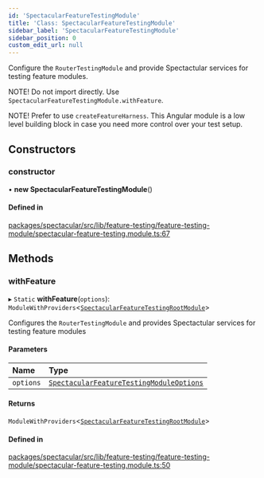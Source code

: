 ```yaml
---
id: 'SpectacularFeatureTestingModule'
title: 'Class: SpectacularFeatureTestingModule'
sidebar_label: 'SpectacularFeatureTestingModule'
sidebar_position: 0
custom_edit_url: null
---
```


Configure the `RouterTestingModule` and provide Spectactular services for
testing feature modules.

NOTE! Do not import directly. Use `SpectacularFeatureTestingModule.withFeature`.

NOTE! Prefer to use `createFeatureHarness`. This Angular module is a low level
building block in case you need more control over your test setup.

## Constructors

### constructor

• **new SpectacularFeatureTestingModule**()

#### Defined in

[packages/spectacular/src/lib/feature-testing/feature-testing-module/spectacular-feature-testing.module.ts:67](https://github.com/ngworker/ngworker/blob/d3bf6f9/packages/spectacular/src/lib/feature-testing/feature-testing-module/spectacular-feature-testing.module.ts#L67)

## Methods

### withFeature

▸ `Static` **withFeature**(`options`):
`ModuleWithProviders`\<[`SpectacularFeatureTestingRootModule`](SpectacularFeatureTestingRootModule.md)\>

Configures the `RouterTestingModule` and provides Spectactular services for
testing feature modules

#### Parameters

| Name      | Type                                                                                                |
| :-------- | :-------------------------------------------------------------------------------------------------- |
| `options` | [`SpectacularFeatureTestingModuleOptions`](../interfaces/SpectacularFeatureTestingModuleOptions.md) |

#### Returns

`ModuleWithProviders`\<[`SpectacularFeatureTestingRootModule`](SpectacularFeatureTestingRootModule.md)\>

#### Defined in

[packages/spectacular/src/lib/feature-testing/feature-testing-module/spectacular-feature-testing.module.ts:50](https://github.com/ngworker/ngworker/blob/d3bf6f9/packages/spectacular/src/lib/feature-testing/feature-testing-module/spectacular-feature-testing.module.ts#L50)
